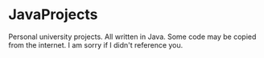 # JavaProjects
Personal university projects. All written in Java. Some code may be copied from the internet. I am sorry if I didn't reference you.
